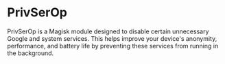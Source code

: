 # PrivSerOp
PrivSerOp is a Magisk module designed to disable certain unnecessary Google and system services. This helps improve your device's anonymity, performance, and battery life by preventing these services from running in the background.
